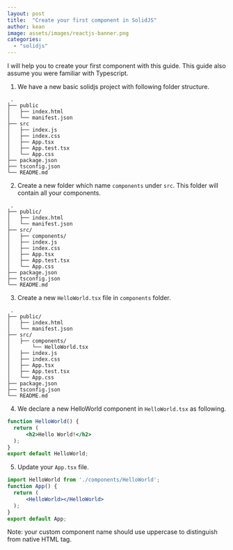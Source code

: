 ```yaml
---
layout: post
title:  "Create your first component in SolidJS"
author: kean
image: assets/images/reactjs-banner.png
categories:
  - "solidjs"
---
```

I will help you to create your first component with this guide. This guide also assume you were familiar with Typescript.

1. We have a new basic solidjs project with following folder structure.
```
 .
├── public 
│   ├── index.html
│   └── manifest.json
├── src 
│   ├── index.js
│   ├── index.css
│   ├── App.tsx
│   ├── App.test.tsx
│   └── App.css
├── package.json 
├── tsconfig.json
└── README.md
```

2. Create a new folder which name `components` under `src`. This folder will contain all your components.
```
 .
├── public/
│   ├── index.html
│   └── manifest.json
├── src/
│   ├── components/
│   ├── index.js
│   ├── index.css
│   ├── App.tsx
│   ├── App.test.tsx
│   └── App.css
├── package.json 
├── tsconfig.json
└── README.md
```

3. Create a new `HelloWorld.tsx` file in `components` folder.
```
 .
├── public/
│   ├── index.html
│   └── manifest.json
├── src/
│   ├── components/
│       └── HelloWorld.tsx
│   ├── index.js
│   ├── index.css
│   ├── App.tsx
│   ├── App.test.tsx
│   └── App.css
├── package.json 
├── tsconfig.json
└── README.md
```

4. We declare a new HelloWorld component in `HelloWorld.tsx` as following.
```jsx
function HelloWorld() {
  return (
      <h2>Hello World!</h2>
  );
}
export default HelloWorld;
```

5. Update your `App.tsx` file.
```jsx
import HelloWorld from './components/HelloWorld';
function App() {
  return (
      <HelloWorld></HelloWorld>
  );
}
export default App;
```

Note: your custom component name should use uppercase to distinguish from native HTML tag.